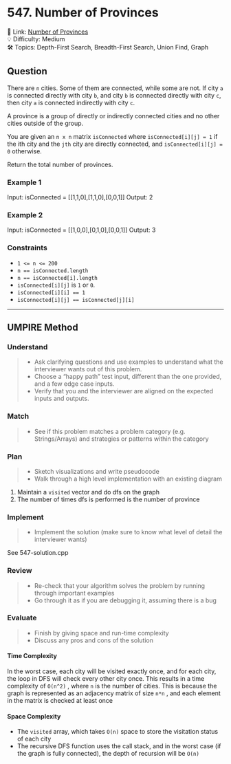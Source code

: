 # 547. Number of Provinces

🔗 Link: [Number of Provinces](https://leetcode.com/problems/number-of-provinces/description/)<br>
💡 Difficulty: Medium<br>
🛠️ Topics: Depth-First Search, Breadth-First Search, Union Find, Graph<br>

## Question

There are `n` cities. Some of them are connected, while some are not. If city `a` is connected directly with city `b`, and city `b` is connected directly with city `c`, then city `a` is connected indirectly with city `c`.

A province is a group of directly or indirectly connected cities and no other cities outside of the group.

You are given an `n x n` matrix `isConnected` where `isConnected[i][j] = 1` if the ith city and the `jth` city are directly connected, and `isConnected[i][j] = 0` otherwise.

Return the total number of provinces.

### Example 1

Input: isConnected = [[1,1,0],[1,1,0],[0,0,1]]
Output: 2

### Example 2

Input: isConnected = [[1,0,0],[0,1,0],[0,0,1]]
Output: 3

### Constraints

* `1 <= n <= 200`
* `n == isConnected.length`
* `n == isConnected[i].length`
* `isConnected[i][j]` is `1` or `0`.
* `isConnected[i][i] == 1`
* `isConnected[i][j] == isConnected[j][i]`

---

## UMPIRE Method

### Understand

> - Ask clarifying questions and use examples to understand what the interviewer wants out of this problem.
> - Choose a “happy path” test input, different than the one provided, and a few edge case inputs. 
> - Verify that you and the interviewer are aligned on the expected inputs and outputs.

### Match
> - See if this problem matches a problem category (e.g. Strings/Arrays) and strategies or patterns within the category

### Plan
> - Sketch visualizations and write pseudocode
> - Walk through a high level implementation with an existing diagram

1. Maintain a `visited` vector and do dfs on the graph
2. The number of times dfs is performed is the number of province

### Implement
> - Implement the solution (make sure to know what level of detail the interviewer wants)

See 547-solution.cpp

### Review
> - Re-check that your algorithm solves the problem by running through important examples
> - Go through it as if you are debugging it, assuming there is a bug

### Evaluate
> - Finish by giving space and run-time complexity
> - Discuss any pros and cons of the solution

#### Time Complexity

In the worst case, each city will be visited exactly once, and for each city, the loop in DFS will check every other city once. This results in a time complexity of  `O(n^2)` , where `n` is the number of cities. This is because the graph is represented as an adjacency matrix of size  `n*n` , and each element in the matrix is checked at least once

#### Space Complexity

* The `visited` array, which takes `O(n)` space to store the visitation status of each city
* The recursive DFS function uses the call stack, and in the worst case (if the graph is fully connected), the depth of recursion will be `O(n)`